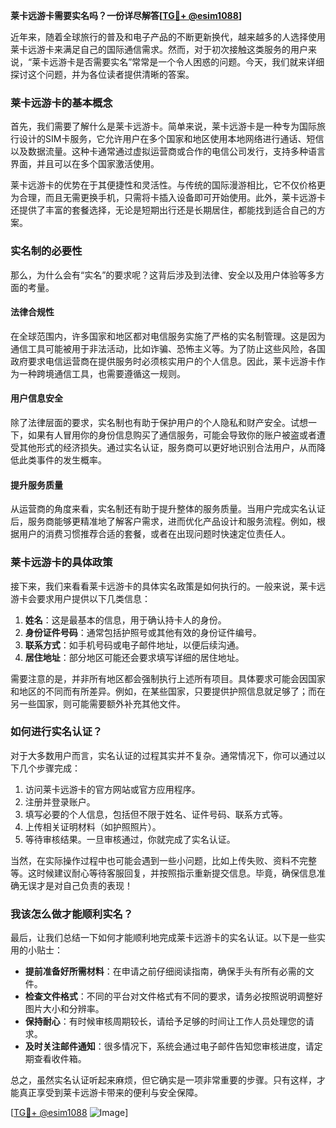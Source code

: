 **莱卡远游卡需要实名吗？一份详尽解答[[TG💪+ @esim1088](https://t.me/s/esim1088)]**

近年来，随着全球旅行的普及和电子产品的不断更新换代，越来越多的人选择使用莱卡远游卡来满足自己的国际通信需求。然而，对于初次接触这类服务的用户来说，“莱卡远游卡是否需要实名”常常是一个令人困惑的问题。今天，我们就来详细探讨这个问题，并为各位读者提供清晰的答案。

### 莱卡远游卡的基本概念

首先，我们需要了解什么是莱卡远游卡。简单来说，莱卡远游卡是一种专为国际旅行设计的SIM卡服务，它允许用户在多个国家和地区使用本地网络进行通话、短信以及数据流量。这种卡通常通过虚拟运营商或合作的电信公司发行，支持多种语言界面，并且可以在多个国家激活使用。

莱卡远游卡的优势在于其便捷性和灵活性。与传统的国际漫游相比，它不仅价格更为合理，而且无需更换手机，只需将卡插入设备即可开始使用。此外，莱卡远游卡还提供了丰富的套餐选择，无论是短期出行还是长期居住，都能找到适合自己的方案。

### 实名制的必要性

那么，为什么会有“实名”的要求呢？这背后涉及到法律、安全以及用户体验等多方面的考量。

#### 法律合规性

在全球范围内，许多国家和地区都对电信服务实施了严格的实名制管理。这是因为通信工具可能被用于非法活动，比如诈骗、恐怖主义等。为了防止这些风险，各国政府要求电信运营商在提供服务时必须核实用户的个人信息。因此，莱卡远游卡作为一种跨境通信工具，也需要遵循这一规则。

#### 用户信息安全

除了法律层面的要求，实名制也有助于保护用户的个人隐私和财产安全。试想一下，如果有人冒用你的身份信息购买了通信服务，可能会导致你的账户被盗或者遭受其他形式的经济损失。通过实名认证，服务商可以更好地识别合法用户，从而降低此类事件的发生概率。

#### 提升服务质量

从运营商的角度来看，实名制还有助于提升整体的服务质量。当用户完成实名认证后，服务商能够更精准地了解客户需求，进而优化产品设计和服务流程。例如，根据用户的消费习惯推荐合适的套餐，或者在出现问题时快速定位责任人。

### 莱卡远游卡的具体政策

接下来，我们来看看莱卡远游卡的具体实名政策是如何执行的。一般来说，莱卡远游卡会要求用户提供以下几类信息：

1. **姓名**：这是最基本的信息，用于确认持卡人的身份。
2. **身份证件号码**：通常包括护照号或其他有效的身份证件编号。
3. **联系方式**：如手机号码或电子邮件地址，以便后续沟通。
4. **居住地址**：部分地区可能还会要求填写详细的居住地址。

需要注意的是，并非所有地区都会强制执行上述所有项目。具体要求可能会因国家和地区的不同而有所差异。例如，在某些国家，只要提供护照信息就足够了；而在另一些国家，则可能需要额外补充其他文件。

### 如何进行实名认证？

对于大多数用户而言，实名认证的过程其实并不复杂。通常情况下，你可以通过以下几个步骤完成：

1. 访问莱卡远游卡的官方网站或官方应用程序。
2. 注册并登录账户。
3. 填写必要的个人信息，包括但不限于姓名、证件号码、联系方式等。
4. 上传相关证明材料（如护照照片）。
5. 等待审核结果。一旦审核通过，你就完成了实名认证。

当然，在实际操作过程中也可能会遇到一些小问题，比如上传失败、资料不完整等。这时候建议耐心等待客服回复，并按照指示重新提交信息。毕竟，确保信息准确无误才是对自己负责的表现！

### 我该怎么做才能顺利实名？

最后，让我们总结一下如何才能顺利地完成莱卡远游卡的实名认证。以下是一些实用的小贴士：

- **提前准备好所需材料**：在申请之前仔细阅读指南，确保手头有所有必需的文件。
- **检查文件格式**：不同的平台对文件格式有不同的要求，请务必按照说明调整好图片大小和分辨率。
- **保持耐心**：有时候审核周期较长，请给予足够的时间让工作人员处理您的请求。
- **及时关注邮件通知**：很多情况下，系统会通过电子邮件告知您审核进度，请定期查看收件箱。

总之，虽然实名认证听起来麻烦，但它确实是一项非常重要的步骤。只有这样，才能真正享受到莱卡远游卡带来的便利与安全保障。

[[TG💪+ @esim1088](https://t.me/s/esim1088) ![Image](https://i.postimg.cc/4NQfJmqS/Snipaste-2025-05-13-00-14-12.png)]